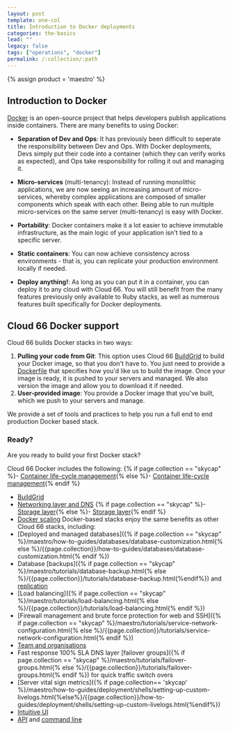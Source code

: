 ```yaml
---
layout: post
template: one-col
title: Introduction to Docker deployments
categories: the-basics
lead: ""
legacy: false
tags: ["operations", "docker"]
permalink: /:collection/:path
---
```


{% assign product = 'maestro' %}

## Introduction to Docker

[Docker](https://www.docker.com/) is an open-source project that helps developers publish applications inside containers. There are many benefits to using Docker: 

- **Separation of Dev and Ops**: It has previously been difficult to seperate the responsibility between Dev and Ops. With Docker deployments, Devs simply put their code into a container (which they can verify works as expected), and Ops take responsibility for rolling it out and managing it.

- **Micro-services** (multi-tenancy): Instead of running monolithic applications, we are now seeing an increasing amount of micro-services, whereby complex applications are composed of smaller components which speak with each other. Being able to run multiple micro-services on the same server (multi-tenancy) is easy with Docker.

- **Portability**: Docker containers make it a lot easier to achieve immutable infrastructure, as the main logic of your application isn't tied to a specific server.

- **Static containers**: You can now achieve consistency across environments - that is, you can replicate your production environment locally if needed.

- **Deploy anything!**: As long as you can put it in a container, you can deploy it to any cloud with Cloud 66. You will still benefit from the many features previously only available to Ruby stacks, as well as numerous features built specifically for Docker deployments.


## Cloud 66 Docker support

Cloud 66 builds Docker stacks in two ways:

1. **Pulling your code from Git**: This option uses Cloud 66 [BuildGrid](/legacy_docker/references/build-grid.html) to build your Docker image, so that you don't have to. You just need to provide a [Dockerfile](https://docs.docker.com/reference/builder/) that specifies how you'd like us to build the image. Once your image is ready, it is pushed to your servers and managed. We also version the image and allow you to download it if needed.
2. **User-provided image**: You provide a Docker image that you've built, which we push to your servers and manage. 

We provide a set of tools and practices to help you run a full end to end production Docker based stack.



### Ready?

Are you ready to build your first Docker stack?

Cloud 66 Docker includes the following:
   {% if page.collection == "skycap" %}- [Container life-cycle management](/maestro/quickstarts/getting_started.html){% else %}- [Container life-cycle management](/maestro/quickstarts/getting_started.html){% endif %}
   - [BuildGrid](/legacy_docker/references/build-grid.html)
   - [Networking layer and DNS](/{{page.collection}}/tutorials/service-network-configuration.html)
   {% if page.collection == "skycap" %}- [Storage layer](/maestro/how-to-guides/deployment/service-storage.html){% else %}- [Storage layer](/{{page.collection}}/how-to-guides/deployment/service-storage.html){% endif %}
   - [Docker scaling](/{{page.collection}}/references/shells/toolbelt.html#scaling-services)
Docker-based stacks enjoy the same benefits as other Cloud 66 stacks, including: 
   - [Deployed and managed databases]({% if page.collection == "skycap" %}/maestro/how-to-guides/databases/database-customization.html{% else %}/{{page.collection}}/how-to-guides/databases/database-customization.html{% endif %})
   - Database [backups]({% if page.collection == "skycap" %}/maestro/tutorials/database-backup.html{% else %}/{{page.collection}}/tutorials/database-backup.html{%endif%}) and [replication](/rails/tutorials/database-replication.html)
   - [Load balancing]({% if page.collection == "skycap" %}/maestro/tutorials/load-balancing.html{% else %}/{{page.collection}}/tutorials/load-balancing.html{% endif %})
   - [Firewall management and brute force protection for web and SSH]({% if page.collection == "skycap" %}/maestro/tutorials/service-network-configuration.html{% else %}/{{page.collection}}/tutorials/service-network-configuration.html{% endif %})
   - [Team and organisations](/{{page.collection}}/references/account/team-accounts.html)
   - Fast response 100% SLA DNS layer [failover groups]({% if page.collection == "skycap" %}/maestro/tutorials/failover-groups.html{% else %}/{{page.collection}}/tutorials/failover-groups.html{% endif %}) for quick traffic switch overs
   - [Server vital sign metrics]({% if page.collection== 'skycap' %}/maestro/how-to-guides/deployment/shells/setting-up-custom-livelogs.html{%else%}/{{page.collection}}/how-to-guides/deployment/shells/setting-up-custom-livelogs.html{%endif%})
   - [Intuitive UI](https://app.cloud66.com/dashboard)
   - [API](http://developers.cloud66.com) and [command line](/{{page.collection}}/quickstarts/using-cloud66-toolbelt.html)
